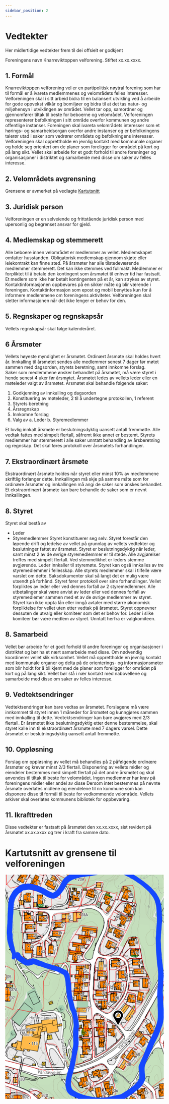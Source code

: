 ```yaml
---
sidebar_position: 2
---
```


# Vedtekter
Her midlertidige vedtekter frem til dei offsielt er godkjent

Foreningens navn Knarreviktoppen velforening.
Stiftet xx.xx.xxxx.

## 1.	Formål
Knarreviktoppen velforening vel er en partipolitisk nøytral forening som har til formål er å ivareta medlemmenes og velområdets felles interesser.  
Velforeningen skal i sitt arbeid bidra til en balansert utvikling ved å arbeide for gode oppvekst vilkår og bomiljøer og bidra til at det tas natur- og miljøhensyn i utviklingen av området.
Vellet tar opp, samordner og gjennomfører tiltak til beste for beboerne og velområdet.
Velforeningen representerer befolkningen i sitt område overfor kommunen og andre offentlige instanser. Foreningen skal ivareta velområdets interesser som et hørings- og samarbeidsorgan overfor andre instanser og er befolkningens talerør utad i saker som vedrører områdets og befolkningens interesser.
Velforeningen skal opprettholde en jevnlig kontakt med kommunale organer og holde seg orientert om de planer som foreligger for området på kort og på lang sikt.
Vellet skal arbeide for et godt forhold til andre foreninger og organisasjoner i distriktet og samarbeide med disse om saker av felles interesse.  


## 2.	Velområdets avgrensning
Grensene er avmerket på vedlagte 
[Kartutsnitt](#kartutsnitt-av-grensene-til-velforeningen)
	
## 3.	Juridisk person
Velforeningen er en selveiende og frittstående juridisk person med upersonlig og begrenset ansvar for gjeld.

## 4.	Medlemskap og stemmerett
Alle beboere innen velområdet er medlemmer av vellet. Medlemskapet omfatter husstanden.
Obligatorisk medlemskap gjennom skjøte eller leiekontrakt kan finne sted.
På årsmøter har alle tilstedeværende medlemmer stemmerett.  Det kan ikke stemmes ved fullmakt.
Medlemmer er forpliktet til å betale den kontingent som årsmøtet til enhver tid har fastsatt.  Et medlem som ikke har betalt kontingenten på et år, kan strykes av styret.
Kontaktinformasjonen oppbevares på en sikker måte og blir værende i foreningen. Kontaktinformasjon som epost og mobil benyttes kun for å informere medlemmene om foreningens aktiviteter. Velforeningen skal sletter informasjonen når det ikke lenger er behov for den.

## 5.	Regnskaper og regnskapsår
Vellets regnskapsår skal følge kalenderåret.

## 6	Årsmøter
Vellets høyeste myndighet er årsmøtet.  Ordinært årsmøte skal holdes hvert år. Innkalling til årsmøtet sendes alle medlemmer senest 7 dager før møtet sammen med dagsorden, styrets beretning, samt innkomne forslag.  
Saker som medlemmene ønsker behandlet på årsmøtet, må være styret i hende senest 4 uker før årsmøtet.
Årsmøtet ledes av vellets leder eller en møteleder valgt av årsmøtet.
Årsmøtet skal behandle følgende saker:
1.	Godkjenning av innkalling og dagsorden
2.	Konstituering av møteleder, 2 til å undertegne protokollen, 1 referent
3.	Styrets beretning
4.	Årsregnskap
5.	Innkomne forslag
6.	Valg av
a.	Leder
b.	Styremedlemmer

Et lovlig innkalt årsmøte er beslutningsdyktig uansett antall fremmøtte. Alle vedtak fattes med simpelt flertall, såfremt ikke annet er bestemt. Styrets medlemmer har stemmerett i alle saker unntatt behandling av årsberetning og regnskap. Det skal føres protokoll over årsmøtets forhandlinger.

## 7.	Ekstraordinært årsmøte
Ekstraordinært årsmøte holdes når styret eller minst 10% av medlemmene skriftlig forlanger dette. Innkallingen må skje på samme måte som for ordinære årsmøter og innkallingen må angi de saker som ønskes behandlet. Et ekstraordinært årsmøte kan bare behandle de saker som er nevnt innkallingen.

## 8.	Styret
Styret skal bestå av
-	Leder
-	Styremedlemmer 
Styret konstituerer seg selv.
Styret forestår den løpende drift og ledelse av vellet på grunnlag av vellets vedtekter og beslutninger fattet av årsmøtet. 
Styret er beslutningsdyktig når leder, samt minst 2 av de øvrige styremedlemmer er til stede.  Alle avgjørelser treffes med simpelt flertall.  Ved stemmelikhet er leders stemme avgjørende.
Leder innkaller til styremøte. Styret kan også innkalles av tre styremedlemmer i fellesskap.  Alle styrets medlemmer skal i tilfelle være varslet om dette.  Saksdokumenter skal så langt det er mulig være utsendt på forhånd. Styret fører protokoll over sine forhandlinger.
Vellet forpliktes av leder eller ved dennes forfall av 2 styremedlemmer. Alle utbetalinger skal være anvist av leder eller ved dennes forfall av styremedlemer sammen med et av de øvrige medlemmer av styret.
Styret kan ikke oppta lån eller inngå avtaler med større økonomisk forpliktelse for vellet uten etter vedtak på årsmøtet.
Styret oppnevner dessuten de utvalg eller komiteer som det er behov for.  Leder i slike komiteer bør være medlem av styret.  Unntatt herfra er valgkomiteen.


## 8.	Samarbeid
Vellet bør arbeide for et godt forhold til andre foreninger og organisasjoner i distriktet og bør ha et nært samarbeide med disse.  Om nødvendig koordinerer vellet slik virksomhet.
Vellet må opprettholde en jevnlig kontakt med kommunale organer og delta på de orienterings- og informasjonsmøter som blir holdt for å bli kjent med de planer som foreligger for området på kort og på lang sikt.
Vellet bør stå i nær kontakt med nabovellene og samarbeide med disse om saker av felles interesse.  

## 9.	Vedtektsendringer
Vedtektsendringer kan bare vedtas av årsmøtet.  Forslagene må være innkommet til styret innen 1 måneder for årsmøtet og kunngjøres sammen med innkalling til dette.
Vedtektsendringer kan bare avgjøres med 2/3 flertall.  Er årsmøtet ikke beslutningsdyktig etter denne bestemmelse, skal styret kalle inn til ekstraordinært årsmøte med 7 dagers varsel.  Dette årsmøtet er beslutningsdyktig uansett antall fremmøtte.

## 10.	Oppløsning
Forslag om oppløsning av vellet må behandles på 2 påfølgende ordinære årsmøter og krever minst 2/3 flertall.
Disponering av vellets midler og eiendeler bestemmes med simpelt flertall på det andre årsmøtet og skal anvendes til tiltak til beste for velområdet.
Ingen medlemmer har krav på foreningens midler eller andel av disse 
Dersom intet bestemmes på nevnte årsmøte overlates midlene og eiendelene til nn kommune som kan disponere disse til formål til beste for vedkommende velområde.
Vellets arkiver skal overlates kommunens bibliotek for oppbevaring.

## 11.	Ikrafttreden
Disse vedtekter er fastsatt på årsmøtet den xx.xx.xxxx, 
sist revidert på årsmøtet xx.xx.xxxx og trer i kraft fra samme dato. 


# Kartutsnitt av grensene til velforeningen
<img src="/img/kartutsnitt-knarreviktoppen-velforening.png" /> 
